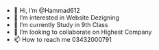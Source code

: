 - 👋 Hi, I’m @Hammad612
- 👀 I’m interested in Website Dezigning
- 🌱 I’m currently Study in 9th Class
- 💞️ I’m looking to collaborate on Highest Company
- 📫 How to reach me 03432000791

<!---
Hammad612/Hammad612 is a ✨ special ✨ repository because its `README.md` (this file) appears on your GitHub profile.
You can click the Preview link to take a look at your changes.
--->

